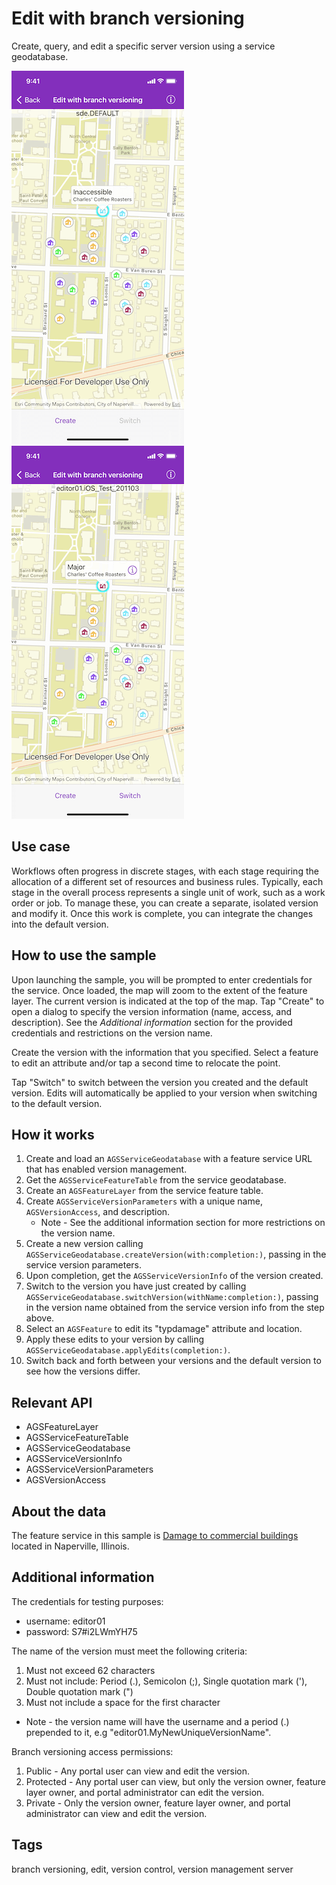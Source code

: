 # Edit with branch versioning

Create, query, and edit a specific server version using a service geodatabase.

![Image of edit with branch versioning 1](edit-with-branch-versioning-1.png)
![Image of edit with branch versioning 2](edit-with-branch-versioning-2.png)

## Use case

Workflows often progress in discrete stages, with each stage requiring the allocation of a different set of resources and business rules. Typically, each stage in the overall process represents a single unit of work, such as a work order or job. To manage these, you can create a separate, isolated version and modify it. Once this work is complete, you can integrate the changes into the default version.

## How to use the sample

Upon launching the sample, you will be prompted to enter credentials for the service. Once loaded, the map will zoom to the extent of the feature layer. The current version is indicated at the top of the map. Tap "Create" to open a dialog to specify the version information (name, access, and description). See the *Additional information* section for the provided credentials and restrictions on the version name.

Create the version with the information that you specified. Select a feature to edit an attribute and/or tap a second time to relocate the point.

Tap "Switch" to switch between the version you created and the default version. Edits will automatically be applied to your version when switching to the default version.

## How it works

1. Create and load an `AGSServiceGeodatabase` with a feature service URL that has enabled version management.
2. Get the `AGSServiceFeatureTable` from the service geodatabase.
3. Create an `AGSFeatureLayer` from the service feature table.
4. Create `AGSServiceVersionParameters` with a unique name, `AGSVersionAccess`, and description.
    * Note - See the additional information section for more restrictions on the version name.
5. Create a new version calling `AGSServiceGeodatabase.createVersion(with:completion:)`, passing in the service version parameters.
6. Upon completion, get the `AGSServiceVersionInfo` of the version created.
7. Switch to the version you have just created by calling `AGSServiceGeodatabase.switchVersion(withName:completion:)`, passing in the version name obtained from the service version info from the step above.
8. Select an `AGSFeature` to edit its "typdamage" attribute and location.
9. Apply these edits to your version by calling `AGSServiceGeodatabase.applyEdits(completion:)`.
10. Switch back and forth between your versions and the default version to see how the versions differ.

## Relevant API

* AGSFeatureLayer
* AGSServiceFeatureTable
* AGSServiceGeodatabase
* AGSServiceVersionInfo
* AGSServiceVersionParameters
* AGSVersionAccess

## About the data

The feature service in this sample is [Damage to commercial buildings](https://sampleserver7.arcgisonline.com/server/rest/services/DamageAssessment/FeatureServer) located in Naperville, Illinois.

## Additional information

The credentials for testing purposes:

* username: editor01
* password: S7#i2LWmYH75

The name of the version must meet the following criteria:

1. Must not exceed 62 characters
2. Must not include: Period (.), Semicolon (;), Single quotation mark ('), Double quotation mark (")
3. Must not include a space for the first character

* Note - the version name will have the username and a period (.) prepended to it, e.g "editor01.MyNewUniqueVersionName".

Branch versioning access permissions:

1. Public - Any portal user can view and edit the version.
2. Protected - Any portal user can view, but only the version owner, feature layer owner, and portal administrator can edit the version.
3. Private - Only the version owner, feature layer owner, and portal administrator can view and edit the version.

## Tags

branch versioning, edit, version control, version management server
